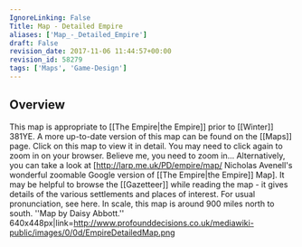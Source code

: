 ```yaml
---
IgnoreLinking: False
Title: Map - Detailed Empire
aliases: ['Map_-_Detailed_Empire']
draft: False
revision_date: 2017-11-06 11:44:57+00:00
revision_id: 58279
tags: ['Maps', 'Game-Design']
---
```


## Overview
This map is appropriate to [[The Empire|the Empire]] prior to [[Winter]] 381YE. A more up-to-date version of this map can be found on the [[Maps]] page.
Click on this map to view it in detail. You may need to click again to zoom in on your browser. Believe me, you need to zoom in...
Alternatively, you can take a look at [http://larp.me.uk/PD/empire/map/ Nicholas Avenell's wonderful zoomable Google version of [[The Empire|the Empire]] Map].
It may be helpful to browse the [[Gazetteer]] while reading the map - it gives details of the various settlements and places of interest. For usual pronunciation, see here.
In scale, this map is around 900 miles north to south.
''Map by Daisy Abbott.''
640x448px|link=http://www.profounddecisions.co.uk/mediawiki-public/images/0/0d/EmpireDetailedMap.png